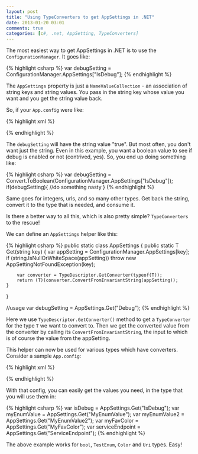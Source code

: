 ```yaml
---
layout: post
title: "Using TypeConverters to get AppSettings in .NET"
date: 2013-01-20 03:01
comments: true
categories: [c#, .net, AppSetting, TypeConverters]
---
```


The most easiest way to get AppSettings in .NET is to use the `ConfigurationManager`. It goes like:

{% highlight csharp %}
var debugSetting = ConfigurationManager.AppSettings["IsDebug"];
{% endhighlight %}

The `AppSettings` property is just a `NameValueCollection` - an association of string keys and string values. You pass in the string key whose value you want and you get the string value back.

So, if your `App.config` were like:

{% highlight xml %}
<?xml version="1.0" encoding="utf-8" ?>
<configuration>
  <appSettings>
    <add key="IsDebug" value="true" />
  </appSettings>
</configuration>
{% endhighlight %}

The `debugSetting` will have the string value "true". But most often, you don't want just the string. Even in this example, you want a boolean value to see if debug is enabled or not (contrived, yes). So, you end up doing something like:

{% highlight csharp %}
var debugSetting = Convert.ToBoolean(ConfigurationManager.AppSettings["IsDebug"]);
if(debugSetting){
    //do something nasty
}
{% endhighlight %}

Same goes for integers, urls, and so many other types. Get back the string, convert it to the type that is needed, and consume it.

Is there a better way to all this, which is also pretty simple? `TypeConverters` to the rescue!

We can define an `AppSettings` helper like this:

{% highlight csharp %}
public static class AppSettings
{
    public static T Get<T>(string key)
    {
        var appSetting = ConfigurationManager.AppSettings[key];
        if (string.IsNullOrWhiteSpace(appSetting)) throw new AppSettingNotFoundException(key);
        
        var converter = TypeDescriptor.GetConverter(typeof(T));
        return (T)(converter.ConvertFromInvariantString(appSetting));
    }
}

//usage
var debugSetting = AppSettings.Get<bool>("Debug");
{% endhighlight %}

Here we use `TypeDescriptor.GetConverter()` method to get a `TypeConverter` for the type `T` we want to convert to. Then we get the converted value from the converter by calling its `ConvertFromInvariantString`, the input to which is of course the value from the appSetting.

This helper can now be used for various types which have converters. Consider a sample `App.config`:

{% highlight xml %}
<?xml version="1.0" encoding="utf-8" ?>
<configuration>
  <appSettings>
    <add key="IsDebug" value="true" />
    <add key="MyEnumValue" value="1" />
    <add key="MyEnumValue2" value="A" />
    <add key="ServiceEndpoint" value="http://www.example.com" />
    <add key="MyFavColor" value="Red" />
  </appSettings>
</configuration>
{% endhighlight %}

With that config, you can easily get the values you need, in the type that you will use them in:

{% highlight csharp %}
var isDebug = AppSettings.Get<bool>("IsDebug");
var myEnumValue = AppSettings.Get<TestEnum>("MyEnumValue");
var myEnumValue2 = AppSettings.Get<TestEnum>("MyEnumValue2");
var myFavColor = AppSettings.Get<Color>("MyFavColor");
var serviceEndpoint = AppSettings.Get<Uri>("ServiceEndpoint");
{% endhighlight %}

The above example works for `bool`, `TestEnum`, `Color` and `Uri` types. Easy!